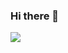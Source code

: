 ### Hi there 👋
![](https://encrypted-tbn0.gstatic.com/images?q=tbn:ANd9GcQSGtDTgr23ZNVPYuAm4IqmyzMXDkT3IybM_Q&usqp=CAU)
<!--
**Md-Naim-Howlader/Md-Naim-Howlader** is a ✨ _special_ ✨ repository because its `README.md` (this file) appears on your GitHub profile.

Here are some ideas to get you started:

- 🔭 I’m currently working on ...
- 🌱 I’m currently learning ...
- 👯 I’m looking to collaborate on ...
- 🤔 I’m looking for help with ...
- 💬 Ask me about ...
- 📫 How to reach me: ...
- 😄 Pronouns: ...
- ⚡ Fun fact: ...
-->
